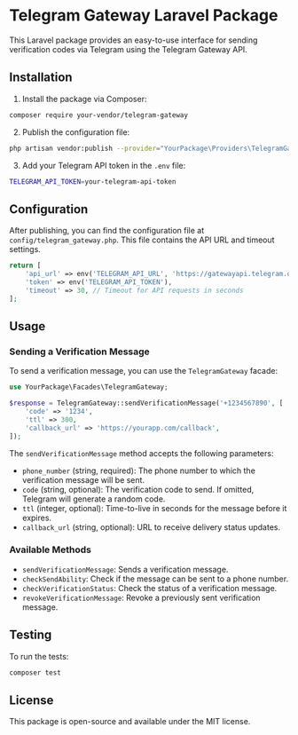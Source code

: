 
# Telegram Gateway Laravel Package

This Laravel package provides an easy-to-use interface for sending verification codes via Telegram using the Telegram Gateway API.

## Installation

1. Install the package via Composer:

```bash
composer require your-vendor/telegram-gateway
```

2. Publish the configuration file:

```bash
php artisan vendor:publish --provider="YourPackage\Providers\TelegramGatewayServiceProvider"
```

3. Add your Telegram API token in the `.env` file:

```bash
TELEGRAM_API_TOKEN=your-telegram-api-token
```

## Configuration

After publishing, you can find the configuration file at `config/telegram_gateway.php`. This file contains the API URL and timeout settings.

```php
return [
    'api_url' => env('TELEGRAM_API_URL', 'https://gatewayapi.telegram.org/'),
    'token' => env('TELEGRAM_API_TOKEN'),
    'timeout' => 30, // Timeout for API requests in seconds
];
```

## Usage

### Sending a Verification Message

To send a verification message, you can use the `TelegramGateway` facade:

```php
use YourPackage\Facades\TelegramGateway;

$response = TelegramGateway::sendVerificationMessage('+1234567890', [
    'code' => '1234',
    'ttl' => 300,
    'callback_url' => 'https://yourapp.com/callback',
]);
```

The `sendVerificationMessage` method accepts the following parameters:
- `phone_number` (string, required): The phone number to which the verification message will be sent.
- `code` (string, optional): The verification code to send. If omitted, Telegram will generate a random code.
- `ttl` (integer, optional): Time-to-live in seconds for the message before it expires.
- `callback_url` (string, optional): URL to receive delivery status updates.

### Available Methods

- `sendVerificationMessage`: Sends a verification message.
- `checkSendAbility`: Check if the message can be sent to a phone number.
- `checkVerificationStatus`: Check the status of a verification message.
- `revokeVerificationMessage`: Revoke a previously sent verification message.

## Testing

To run the tests:

```bash
composer test
```

## License

This package is open-source and available under the MIT license.